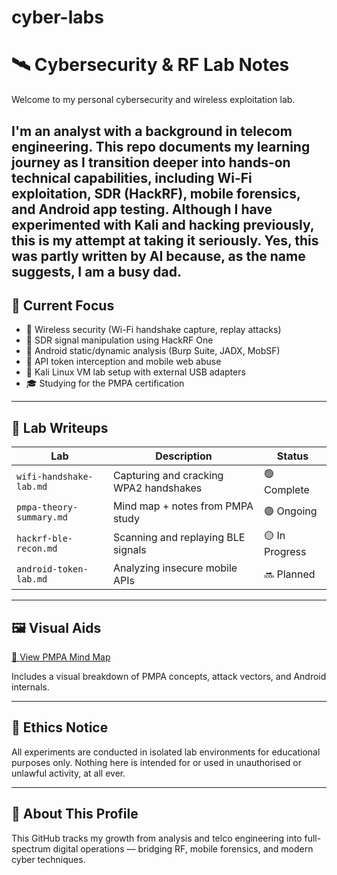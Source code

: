 # cyber-labs

# 🛰️ Cybersecurity & RF Lab Notes

Welcome to my personal cybersecurity and wireless exploitation lab.

I'm an analyst with a background in telecom engineering. 
This repo documents my learning journey as I transition deeper into hands-on technical capabilities, including Wi-Fi exploitation, SDR (HackRF), mobile forensics, and Android app testing.
Although I have experimented with Kali and hacking previously, this is my attempt at taking it seriously. Yes, this was partly written by AI because, as the name suggests, I am a busy dad. 
---

## 🎯 Current Focus

- 🔐 Wireless security (Wi-Fi handshake capture, replay attacks)
- 📡 SDR signal manipulation using HackRF One
- 📲 Android static/dynamic analysis (Burp Suite, JADX, MobSF)
- 🧪 API token interception and mobile web abuse
- 💾 Kali Linux VM lab setup with external USB adapters
- 🎓 Studying for the PMPA certification

---

## 🧠 Lab Writeups

| Lab | Description | Status |
|-----|-------------|--------|
| `wifi-handshake-lab.md` | Capturing and cracking WPA2 handshakes | 🟢 Complete |
| `pmpa-theory-summary.md` | Mind map + notes from PMPA study | 🟢 Ongoing |
| `hackrf-ble-recon.md` | Scanning and replaying BLE signals | 🟡 In Progress |
| `android-token-lab.md` | Analyzing insecure mobile APIs | 🔜 Planned |


---

## 🖼️ Visual Aids

[🧠 View PMPA Mind Map](https://raw.githubusercontent.com/busydadsec/cyber-labs/main/PMPA_mindmap.png)


Includes a visual breakdown of PMPA concepts, attack vectors, and Android internals.

---

## 🚨 Ethics Notice

All experiments are conducted in isolated lab environments for educational purposes only. Nothing here is intended for or used in unauthorised or unlawful activity, at all ever. 

---

## 👋 About This Profile

This GitHub tracks my growth from analysis and telco engineering into full-spectrum digital operations — bridging RF, mobile forensics, and modern cyber techniques. 

